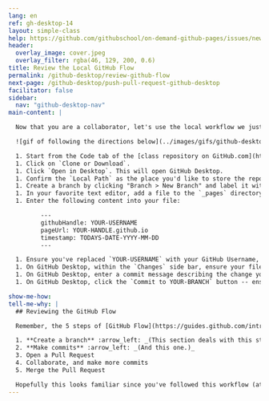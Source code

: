 ```yaml
---
lang: en
ref: gh-desktop-14
layout: simple-class
help: https://github.com/githubschool/on-demand-github-pages/issues/new?title=I%20need%20help&body=Describe%20what%20you%20need%20help%20with%20here.&labels=Help%20Wanted
header:
  overlay_image: cover.jpeg
  overlay_filter: rgba(46, 129, 200, 0.6)
title: Review the Local GitHub Flow
permalink: /github-desktop/review-github-flow
next-page: /github-desktop/push-pull-request-github-desktop
facilitator: false
sidebar:
  nav: "github-desktop-nav"
main-content: |

  Now that you are a collaborator, let's use the local workflow we just learned to make changes to this repository.

  ![gif of following the directions below](../images/gifs/github-desktop/review-local-workflow.gif)

  1. Start from the Code tab of the [class repository on GitHub.com](https://github.com/githubschool/on-demand-github-pages/).
  1. Click on `Clone or Download`.
  1. Click `Open in Desktop`. This will open GitHub Desktop.
  1. Confirm the `Local Path` as the place you'd like to store the repository locally.
  1. Create a branch by clicking "Branch > New Branch" and label it with your username, something like `yourUsername-add-page`.
  1. In your favorite text editor, add a file to the `_pages` directory. Include your GitHub handle in the filename: `username.yaml`.
  1. Enter the following content into your file:

         ---
         githubHandle: YOUR-USERNAME
         pageUrl: YOUR-HANDLE.github.io
         timestamp: TODAYS-DATE-YYYY-MM-DD
         ---

  1. Ensure you've replaced `YOUR-USERNAME` with your GitHub Username, `YOUR-SITES-URL` with the URL to your site (which should be `YOUR-USERNAME.github.io`), and `TODAYS-DATE-YYYY-MM-DD` with today's date, using a 4-digit year, 2-digit month, and 2-digit day. For example, if today is October 17, 2016, you would enter: `2016-10-17`.
  1. On GitHub Desktop, within the `Changes` side bar, ensure your file is checked.
  1. On GitHub Desktop, enter a commit message describing the change you're introducing to the project.
  1. On GitHub Desktop, click the `Commit to YOUR-BRANCH` button -- ensure `YOUR-BRANCH` includes your username.

show-me-how:
tell-me-why: |
  ## Reviewing the GitHub Flow

  Remember, the 5 steps of [GitHub Flow](https://guides.github.com/introduction/flow/) are:

  1. **Create a branch** :arrow_left: _(This section deals with this step.)_
  2. **Make commits** :arrow_left: _(And this one.)_
  3. Open a Pull Request
  4. Collaborate, and make more commits
  5. Merge the Pull Request

  Hopefully this looks familiar since you've followed this workflow (at least) twice. Now you will follow it once more to add your page to our directory.
---
```

